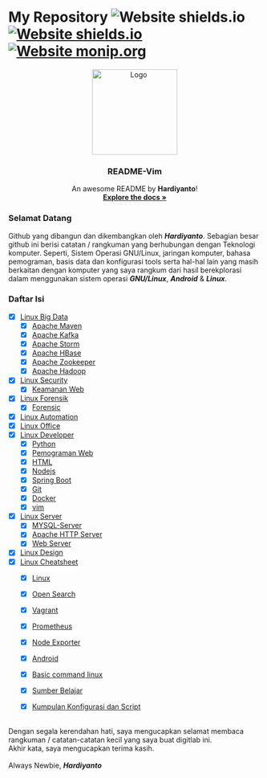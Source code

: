 # My Repository ![Website shields.io](https://img.shields.io/badge/ubuntu-v.18.04-orange) [![Website shields.io](https://img.shields.io/badge/vim-v--8.0-brightgreen)](http://shields.io/) [![Website monip.org](https://img.shields.io/badge/mysql-v--14.14-lightgrey)](http://monip.org/)

<div align="center">
  <a href="#">
    <img src="https://github.com/dwiHard/five_byte.github.io/blob/master/images/logo.png" alt="Logo" width="170" height="170">
  </a>

<h3 align="center">README-Vim</h3>

  <p align="center">
    An awesome README by <b>Hardiyanto</b>!
    <br />
    <a href="https://github.com/dwiHard/five_byte.github.io#my-repository---"><strong>Explore the docs »</strong></a>
  </p>
</div>

### Selamat Datang 
Github yang dibangun dan dikembangkan oleh ***Hardiyanto***. Sebagian besar github ini berisi catatan / rangkuman yang berhubungan dengan Teknologi komputer. Seperti, Sistem Operasi GNU/Linux, jaringan komputer, bahasa pemograman, basis data dan konfigurasi tools serta hal-hal lain yang masih berkaitan dengan komputer yang saya rangkum dari hasil berekplorasi dalam menggunakan sistem operasi ***GNU/Linux***, ***Android*** & ***Linux***.



### Daftar Isi
- [x] [Linux Big Data](#)
    - [x] [Apache Maven](https://github.com/dwiHard/five_byte.github.io/blob/master/apache/apacheMaven.md)
    - [x] [Apache Kafka](https://github.com/dwiHard/five_byte.github.io/blob/master/apache/apacheKafka.md)
    - [x] [Apache Storm](https://github.com/dwiHard/belajar-apache-storm)
    - [x] [Apache HBase](https://github.com/dwiHard/five_byte.github.io/blob/master/apache/apacheHBase.md)
    - [x] [Apache Zookeeper](https://github.com/dwiHard/five_byte.github.io/blob/master/apache/apacheZookeeper.md)
    - [x] [Apache Hadoop](https://github.com/dwiHard/five_byte.github.io/blob/master/apache/Hadoop.md)
- [x] [Linux Security](#)
  - [x] [Keamanan Web](https://github.com/dwiHard/five_byte.github.io/blob/master/pemogramanWeb/KeamananWeb.md)
- [x] [Linux Forensik](#)
  - [x] [Forensic](https://github.com/dwiHard/five_byte.github.io/blob/master/forensic/forensic.md#trik-tips-forensic)
- [x] [Linux Automation](#)
- [x] [Linux Office](#)
- [x] [Linux Developer](#)
    - [x] [Python](https://github.com/dwiHard/five_byte.github.io/blob/master/python/python.md)
    - [x] [Pemograman Web](https://github.com/dwiHard/five_byte.github.io/blob/master/pemogramanWeb/README.md)
    - [x] [HTML](https://github.com/dwiHard/five_byte.github.io/blob/master/html/html.md)
    - [x] [Nodejs](https://github.com/dwiHard/five_byte.github.io/blob/master/nodejs/nodejs.md)
    - [x] [Spring Boot](https://github.com/dwiHard/five_byte.github.io/blob/master/java/spring-boot.md)
    - [x] [Git](https://github.com/dwiHard/five_byte.github.io/blob/master/cheatsheet/git.md#rangkuman-git)
    - [x] [Docker](https://github.com/dwiHard/five_byte.github.io/blob/master/docker/docker.md#docker-di-linux)
    - [x] [vim](https://github.com/dwiHard/five_byte.github.io/blob/master/vim/vim.md#rangkuman-vim)
- [x] [Linux Server](#)
    - [x] [MYSQL-Server](https://github.com/dwiHard/five_byte.github.io/blob/master/mysql/mysql.md)
    - [x] [Apache HTTP Server](https://github.com/dwiHard/five_byte.github.io/blob/master/apache/ApacheHttp.md)
    - [x] [Web Server](https://github.com/dwiHard/five_byte.github.io/blob/master/pemogramanWeb/webserver.md#rangkuman-konfigurasi-webserver-di-ubuntu-heavy_check_mark)
- [x] [Linux Design](#)
- [x] [Linux Cheatsheet](#)
  - [x] [Linux](https://github.com/dwiHard/five_byte.github.io/blob/master/cheatsheet/linux.md#tips-dan-triks-linux)
  - [x] [Open Search](https://github.com/dwiHard/five_byte.github.io/blob/master/cheatsheet/OpenSearch.md)
  - [x] [Vagrant](https://github.com/dwiHard/five_byte.github.io/blob/master/cheatsheet/vagrant.md)
  - [x] [Prometheus](https://github.com/dwiHard/five_byte.github.io/blob/master/Tips/prometheus.md)
  - [x] [Node Exporter](https://github.com/dwiHard/five_byte.github.io/blob/master/Tips/node_exporter.md)
  - [x] [Android](https://github.com/dwiHard/five_byte.github.io/blob/master/cheatsheet/android.md#tips-dan-trik-android)
  - [x] [Basic command linux](https://github.com/dwiHard/five_byte.github.io/blob/master/cheatsheet/BasicLinux.md#rangkuman-basic-command-linux) 
  - [x] [Sumber Belajar](https://github.com/dwiHard/five_byte.github.io/blob/master/notes/linkInspirasi.md)
  - [x] [Kumpulan Konfigurasi dan Script](https://github.com/dwiHard/five_byte.github.io/blob/master/linux/MyConfig.md#kumpulan-configuration)


<br>Dengan segala kerendahan hati, saya mengucapkan selamat membaca rangkuman / catatan-catatan kecil yang saya buat digitlab ini.<br>
Akhir kata, saya mengucapkan terima kasih.<br><br>
Always Newbie, ***Hardiyanto***
